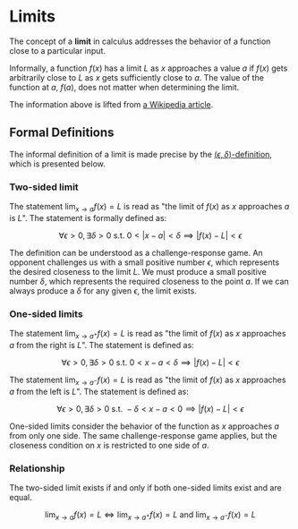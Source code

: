 # Limits

The concept of a **limit** in calculus addresses the behavior of a function
close to a particular input.

Informally, a function $f(x)$ has a limit $L$ as $x$ approaches a value $a$ if
$f(x)$ gets arbitrarily close to $L$ as $x$ gets sufficiently close to $a$.  The
value of the function at $a$, $f(a)$, does not matter when determining the
limit.

The information above is lifted from
[a Wikipedia article](https://en.wikipedia.org/wiki/Limit_of_a_function).

## Formal Definitions

The informal definition of a limit is made precise by the
[($\epsilon, \delta$)-definition](https://en.wikipedia.org/wiki/(%CE%B5,_%CE%B4)-definition_of_a_limit),
which is presented below.

### Two-sided limit

The statement $\lim_{x \to a} f(x) = L$ is read as "the limit of $f(x)$ as $x$
approaches $a$ is $L$". The statement is formally defined as:

$$
\forall \epsilon > 0,
\exists \delta > 0 \text{ s.t. }
0 < |x - a| < \delta \implies |f(x) - L| < \epsilon
$$

The definition can be understood as a challenge-response game. An opponent
challenges us with a small positive number $\epsilon$, which represents the
desired closeness to the limit $L$. We must produce a small positive number
$\delta$, which represents the required closeness to the point $a$. If we can
always produce a $\delta$ for any given $\epsilon$, the limit exists.

### One-sided limits

The statement $\lim_{x \to a^+} f(x) = L$ is read as "the limit of $f(x)$ as $x$
approaches $a$ from the right is $L$". The statement is defined as:

$$
\forall \epsilon > 0,
\exists \delta > 0 \text{ s.t. }
0 < x - a < \delta \implies |f(x) - L| < \epsilon
$$

The statement $\lim_{x \to a^-} f(x) = L$ is read as "the limit of $f(x)$ as $x$
approaches $a$ from the left is $L$". The statement is defined as:

$$
\forall \epsilon > 0,
\exists \delta > 0 \text{ s.t. }
-\delta < x - a < 0 \implies |f(x) - L| < \epsilon
$$

One-sided limits consider the behavior of the function as $x$ approaches $a$
from only one side. The same challenge-response game applies, but the closeness
condition on $x$ is restricted to one side of $a$.

### Relationship

The two-sided limit exists if and only if both one-sided limits exist and are
equal.

$$
\lim_{x \to a} f(x) = L \iff
\lim_{x \to a^+} f(x) = L \text{ and } \lim_{x \to a^-} f(x) = L
$$

